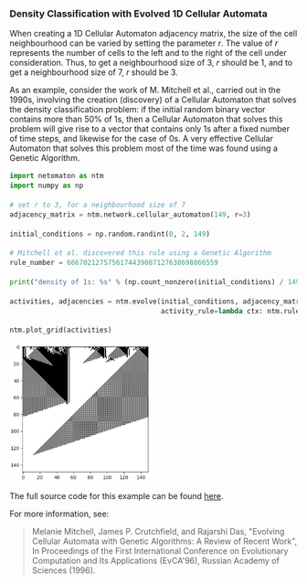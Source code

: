 ### Density Classification with Evolved 1D Cellular Automata

When creating a 1D Cellular Automaton adjacency matrix, the size of the
cell neighbourhood can be varied by setting the parameter _*r*_. The
value of _*r*_ represents the number of cells to the left and to the
right of the cell under consideration. Thus, to get a neighbourhood
size of 3, _*r*_ should be 1, and to get a neighbourhood size of 7,
_*r*_ should be 3.

As an example, consider the work of M. Mitchell et al., carried out in
the 1990s, involving the creation (discovery) of a Cellular Automaton
that solves the density classification problem: if the initial random
binary vector contains more than 50% of 1s, then a Cellular Automaton
that solves this problem will give rise to a vector that contains only
1s after a fixed number of time steps, and likewise for the case of 0s.
A very effective Cellular Automaton that solves this problem most of
the time was found using a Genetic Algorithm.

```python
import netomaton as ntm
import numpy as np

# set r to 3, for a neighbourhood size of 7
adjacency_matrix = ntm.network.cellular_automaton(149, r=3)

initial_conditions = np.random.randint(0, 2, 149)

# Mitchell et al. discovered this rule using a Genetic Algorithm
rule_number = 6667021275756174439087127638698866559

print("density of 1s: %s" % (np.count_nonzero(initial_conditions) / 149))

activities, adjacencies = ntm.evolve(initial_conditions, adjacency_matrix, timesteps=149,
                                     activity_rule=lambda ctx: ntm.rules.binary_ca_rule(ctx, rule_number))

ntm.plot_grid(activities)
```
<img src="../../resources/density_classification.png" width="50%"/>

The full source code for this example can be found [here](ca_density_classification_demo.py).

For more information, see:

> Melanie Mitchell, James P. Crutchfield, and Rajarshi Das, "Evolving Cellular Automata with Genetic Algorithms: A Review of Recent Work", In Proceedings of the First International Conference on Evolutionary Computation and Its Applications (EvCA'96), Russian Academy of Sciences (1996).
